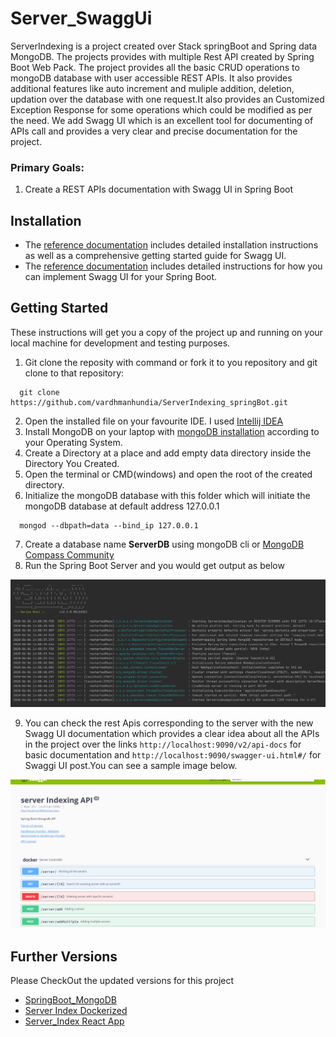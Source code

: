 # Server_SwaggUi
ServerIndexing is a project created over Stack springBoot and Spring data MongoDB. The projects provides with multiple Rest API created by 
Spring Boot Web Pack. The project provides all the basic CRUD operations to mongoDB database with user accessible REST APIs. It also provides
additional features like auto increment and muliple addition, deletion, updation over the database with one request.It also provides an
Customized Exception Response for some operations which could be modified as per the need. We add Swagg UI which is an excellent tool
for documenting of APIs call and provides a very clear and precise documentation for the project.

### Primary Goals:
1. Create a REST APIs documentation with Swagg UI in Spring Boot
## Installation
- The [reference documentation](https://editor.swagger.io/) includes detailed installation instructions as well as a comprehensive getting started guide for Swagg UI.
- The [reference documentation](https://github.com/swagger-api/swagger-codegen/wiki/server-stub-generator-howto) includes detailed instructions for how you can implement Swagg UI for your Spring Boot.

## Getting Started
These instructions will get you a copy of the project up and running on your local machine for development and testing purposes.
1. Git clone the reposity with command or fork it to you repository and git clone to that repository:
```
  git clone https://github.com/vardhmanhundia/ServerIndexing_springBot.git
```
2. Open the installed file on your favourite IDE. I used [Intellij IDEA](https://www.jetbrains.com/idea/download/)
3. Install MongoDB on your laptop with [mongoDB installation](https://docs.mongodb.com/manual/tutorial) according to your Operating System.
4. Create a Directory at a place and add empty data directory inside the Directory You Created.
5. Open the terminal or CMD(windows) and open the root of the created directory.
6. Initialize the mongoDB database with this folder which will initiate the mongoDB database at default address 127.0.0.1
```
  mongod --dbpath=data --bind_ip 127.0.0.1
```
7. Create a database name **ServerDB** using mongoDB cli or [MongoDB Compass Community](https://www.mongodb.com/products/compass)
8. Run the Spring Boot Server and you would get output as below

![Server Run Output](https://github.com/vardhmanhundia/SwaggUI_ServerIndexing/blob/master/images/serverRunning.PNG)

9. You can check the rest Apis corresponding to the server with the new Swagg UI documentation which provides a clear idea about all the
APIs in the project over the links `http://localhost:9090/v2/api-docs` for basic documentation and `http://localhost:9090/swagger-ui.html#/`
for Swaggi UI post.You can see a sample image below.

![SwaggUI Output](https://github.com/vardhmanhundia/SwaggUI_ServerIndexing/blob/master/images/swaggUI.jpg)

## Further Versions
Please CheckOut the updated versions for this project
- [SpringBoot_MongoDB](https://github.com/vardhmanhundia/ServerIndexing_springBot)
- [Server Index Dockerized](https://github.com/vardhmanhundia/ServerIndex_Dockerized)
- [Server_Index React App](https://github.com/vardhmanhundia/ServerIndexing_ReactApp)
